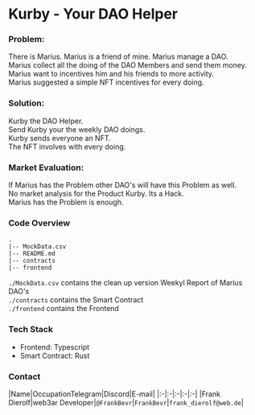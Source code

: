 # Kurby - Your DAO Helper

### Problem: 
There is Marius. Marius is a friend of mine. Marius manage a DAO.  
Marius collect all the doing of the DAO Members and send them money.  
Marius want to incentives him and his friends to more activity.  
Marius suggested a simple NFT incentives for every doing.  

### Solution:
Kurby the DAO Helper.  
Send Kurby your the weekly DAO doings.  
Kurby sends everyone an NFT.  
The NFT involves with every doing.  

### Market Evaluation:
If Marius has the Problem other DAO's will have this Problem as well.  
No market analysis for the Product Kurby. Its a Hack.  
Marius has the Problem is enough.  


### Code Overview

```
.
|-- MockData.csv
|-- README.md
|-- contracts
|-- frontend
```

`./MockData.csv` contains the clean up version Weekyl Report of Marius DAO's  
`./contracts` contains the Smart Contract  
`./frontend` contains the Frontend  

### Tech Stack

- Frontend: Typescript
- Smart Contract: Rust

### Contact

|Name|OccupationTelegram|Discord|E-mail|
|:-|:-|:-|:-|:-|
|Frank Dierolf|web3ar Developer|`@FrankBevr`|`FrankBevr`|`frank_dierolf@web.de`|
